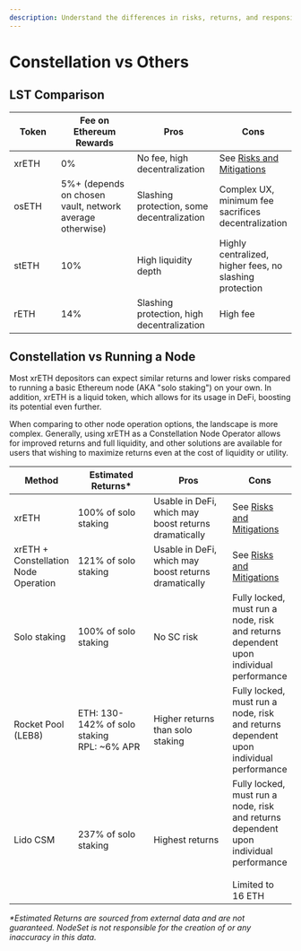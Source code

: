 ```yaml
---
description: Understand the differences in risks, returns, and responsibilities
---
```


# Constellation vs Others

## LST Comparison

<table><thead><tr><th width="123">Token</th><th width="236">Fee on Ethereum Rewards</th><th width="161">Pros</th><th>Cons</th></tr></thead><tbody><tr><td>xrETH</td><td>0%</td><td>No fee, high decentralization</td><td>See <a href="risks-and-mitigations.md">Risks and Mitigations</a></td></tr><tr><td>osETH</td><td>5%+ (depends on chosen vault,  network average otherwise)</td><td>Slashing protection, some decentralization</td><td>Complex UX, minimum fee  sacrifices decentralization</td></tr><tr><td>stETH</td><td>10%</td><td>High liquidity depth</td><td>Highly centralized, higher fees, no slashing protection</td></tr><tr><td>rETH</td><td>14%</td><td>Slashing protection, high decentralization</td><td>High fee</td></tr></tbody></table>

## Constellation vs Running a Node

Most xrETH depositors can expect similar returns and lower risks compared to running a basic Ethereum node (AKA "solo staking") on your own. In addition, xrETH is a liquid token, which allows for its usage in DeFi, boosting its potential even further.&#x20;

When comparing to other node operation options, the landscape is more complex. Generally, using xrETH as a Constellation Node Operator allows for improved returns and full liquidity, and other solutions are available for users that wishing to maximize returns even at the cost of liquidity or utility.

<table><thead><tr><th>Method</th><th width="186">Estimated Returns*</th><th width="179">Pros</th><th>Cons</th></tr></thead><tbody><tr><td>xrETH</td><td>100% of solo staking</td><td>Usable in DeFi, which may boost returns dramatically</td><td>See <a href="risks-and-mitigations.md">Risks and Mitigations</a></td></tr><tr><td>xrETH + Constellation Node Operation</td><td>121% of solo staking</td><td>Usable in DeFi, which may boost returns dramatically</td><td>See <a href="risks-and-mitigations.md">Risks and Mitigations</a></td></tr><tr><td>Solo staking</td><td>100% of solo staking</td><td>No SC risk</td><td>Fully locked, must run a node, risk and returns dependent upon individual performance</td></tr><tr><td>Rocket Pool (LEB8)</td><td>ETH: 130-142% of solo staking<br>RPL: ~6% APR</td><td>Higher returns than solo staking</td><td>Fully locked, must run a node, risk and returns dependent upon individual performance</td></tr><tr><td>Lido CSM</td><td>237% of solo staking</td><td>Highest returns</td><td>Fully locked, must run a node, risk and returns dependent upon individual performance<br><br>Limited to 16 ETH</td></tr></tbody></table>

_\*Estimated Returns are sourced from external data and are not guaranteed. NodeSet is not responsible for the creation of or any inaccuracy in this data._
